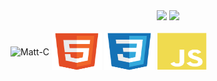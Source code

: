 <div align="center">
  <img height="160em" src="https://github-readme-stats.vercel.app/api?username=mattsantoss&show_icons=true&theme=tokyonight&include_all_commits=true&count_private=true"/>
  <img height="160em" src="https://github-readme-stats.vercel.app/api/top-langs/?username=mattsantoss&layout=compact&langs_count=7&theme=tokyonight"/>
</div>
  
<div style="display: inline_block"><br>
  <img align="center" alt="Matt-C" height="60" width="80" src="https://cdn.jsdelivr.net/gh/devicons/devicon/icons/c/c-original.svg">
  <img align="center" alt="Matt-HTML" height="60" width="80" src="https://raw.githubusercontent.com/devicons/devicon/master/icons/html5/html5-original.svg">
  <img align="center" alt="Matt-CSS" height="60" width="80" src="https://raw.githubusercontent.com/devicons/devicon/master/icons/css3/css3-original.svg">
  <img align="center" alt="Matt-Js" height="60" width="80" src="https://raw.githubusercontent.com/devicons/devicon/master/icons/javascript/javascript-plain.svg">
</div>

